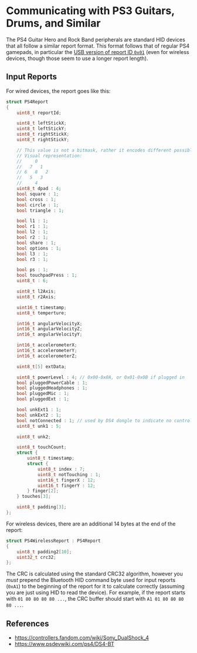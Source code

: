 # Communicating with PS3 Guitars, Drums, and Similar

The PS4 Guitar Hero and Rock Band peripherals are standard HID devices that all follow a similar report format. This format follows that of regular PS4 gamepads, in particular the [USB version of report ID `0x01`](https://controllers.fandom.com/wiki/Sony_DualShock_4#HID_Report_0x01_Input_USB/Dongle) (even for wireless devices, though those seem to use a longer report length).

## Input Reports

For wired devices, the report goes like this:

```cpp
struct PS4Report
{
    uint8_t reportId;

    uint8_t leftStickX;
    uint8_t leftStickY;
    uint8_t rightStickX;
    uint8_t rightStickY;

    // This value is not a bitmask, rather it encodes different possible states as individual numbers.
    // Visual representation:
    //     0
    //   7   1
    // 6   8   2
    //   5   3
    //     4 
    uint8_t dpad : 4;
    bool square : 1;
    bool cross : 1;
    bool circle : 1;
    bool triangle : 1;

    bool l1 : 1;
    bool r1 : 1;
    bool l2 : 1;
    bool r2 : 1;
    bool share : 1;
    bool options : 1;
    bool l3 : 1;
    bool r3 : 1;

    bool ps : 1;
    bool touchpadPress : 1;
    uint8_t : 6;

    uint8_t l2Axis;
    uint8_t r2Axis;

    uint16_t timestamp;
    uint8_t temperture;

    int16_t angularVelocityX;
    int16_t angularVelocityZ;
    int16_t angularVelocityY;

    int16_t accelerometerX;
    int16_t accelerometerY;
    int16_t accelerometerZ;

    uint8_t[5] extData;

    uint8_t powerLevel : 4; // 0x00-0x0A, or 0x01-0x0B if plugged in
    bool pluggedPowerCable : 1;
    bool pluggedHeadphones : 1;
    bool pluggedMic : 1;
    bool pluggedExt : 1;

    bool unkExt1 : 1;
    bool unkExt2 : 1;
    bool notConnected : 1; // used by DS4 dongle to indicate no controller
    uint8_t unk1 : 5;

    uint8_t unk2;

    uint8_t touchCount;
    struct {
        uint8_t timestamp;
        struct {
            uint8_t index : 7;
            uint8_t notTouching : 1;
            uint16_t fingerX : 12;
            uint16_t fingerY : 12;
        } finger[2];
    } touches[3];

    uint8_t padding[3];
};
```

For wireless devices, there are an additional 14 bytes at the end of the report:

```cpp
struct PS4WirelessReport : PS4Report
{
    uint8_t padding2[10];
    uint32_t crc32;
};
```

The CRC is calculated using the standard CRC32 algorithm, however you *must* prepend the Bluetooth HID command byte used for input reports (`0xA1`) to the beginning of the report for it to calculate correctly (assuming you are just using HID to read the device). For example, if the report starts with `01 80 80 80 80 ...`, the CRC buffer should start with `A1 01 80 80 80 80 ...`.

## References

- https://controllers.fandom.com/wiki/Sony_DualShock_4
- https://www.psdevwiki.com/ps4/DS4-BT

